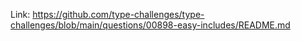 Link: https://github.com/type-challenges/type-challenges/blob/main/questions/00898-easy-includes/README.md